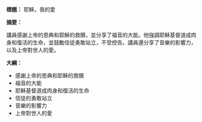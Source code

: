 **標題：** 耶穌，我的愛

**摘要：**

講員感謝上帝的恩典和耶穌的救贖，並分享了福音的大能。他強調耶穌基督道成肉身和復活的生命，並鼓勵信徒勇敢站立，不受控告。講員還分享了音樂的影響力，以及上帝對世人的愛。

**大綱：**

* 感謝上帝的恩典和耶穌的救贖
* 福音的大能
* 耶穌基督道成肉身和復活的生命
* 信徒的勇敢站立
* 音樂的影響力
* 上帝對世人的愛